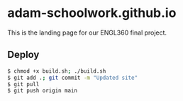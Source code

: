 # adam-schoolwork.github.io

This is the landing page for our ENGL360 final project.

## Deploy

```bash
$ chmod +x build.sh; ./build.sh
$ git add .; git commit -m "Updated site"
$ git pull
$ git push origin main
```
